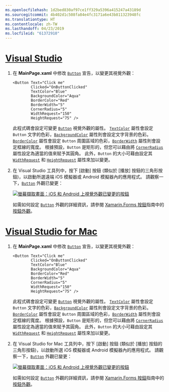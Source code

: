 ```yaml
---
ms.openlocfilehash: 1d2bed830af97ce1ff329a5396a415247a43189d
ms.sourcegitcommit: 4b402d1c508fa84e4fc3171a6e43b811323948fc
ms.translationtype: HT
ms.contentlocale: zh-TW
ms.lasthandoff: 04/23/2019
ms.locfileid: "61372910"
---
```

# <a name="visual-studiotabvswin"></a>[Visual Studio](#tab/vswin)

1. 在 **MainPage.xaml** 中修改 [`Button`](xref:Xamarin.Forms.Button) 宣告，以變更其視覺外觀：

    ```xaml
    <Button Text="Click me"
            Clicked="OnButtonClicked"
            TextColor="Blue"
            BackgroundColor="Aqua"
            BorderColor="Red"
            BorderWidth="5"
            CornerRadius="5"
            WidthRequest="150"
            HeightRequest="75" />
    ```

    此程式碼會設定可變更 [`Button`](xref:Xamarin.Forms.Button) 視覺外觀的屬性。 [`TextColor`](xref:Xamarin.Forms.Button.TextColor) 屬性會設定 `Button` 文字的色彩，[`BackgroundColor`](xref:Xamarin.Forms.VisualElement.BackgroundColor) 屬性則會設定文字背景的色彩。 [`BorderColor`](xref:Xamarin.Forms.Button.BorderColor) 屬性會設定 `Button` 周圍區域的色彩，[`BorderWidth`](xref:Xamarin.Forms.Button.BorderWidth) 屬性則會設定框線的寬度。 根據預設，`Button` 是矩形的，但您可以藉由將 [`CornerRadius`](xref:Xamarin.Forms.Button.CornerRadius) 屬性設定為適當的值來賦予其圓角。 此外，`Button` 的大小可藉由設定其 [`WidthRequest`](xref:Xamarin.Forms.VisualElement.WidthRequest) 和 [`HeightRequest`](xref:Xamarin.Forms.VisualElement.HeightRequest) 屬性來加以變更。

1. 在 Visual Studio 工具列中，按下 [啟動] 按鈕 (類似於 [播放] 按鈕的三角形按鈕)，以啟動所選遠端 iOS 模擬器或 Android 模擬器內的應用程式。 請觀察一下，[`Button`](xref:Xamarin.Forms.Button) 外觀已變更：

    [![螢幕擷取畫面：iOS 和 Android 上視覺外觀已變更的按鈕](../images/change-button-appearance.png "外觀已變更的按鈕")](../images/change-button-appearance-large.png#lightbox "外觀已變更的按鈕")

    如需如何設定 [`Button`](xref:Xamarin.Forms.Button) 外觀的詳細資訊，請參閱 [Xamarin.Forms 按鈕](~/xamarin-forms/user-interface/button.md)指南中的[按鈕外觀](~/xamarin-forms/user-interface/button.md#button-appearance)。

# <a name="visual-studio-for-mactabvsmac"></a>[Visual Studio for Mac](#tab/vsmac)

1. 在 **MainPage.xaml** 中修改 [`Button`](xref:Xamarin.Forms.Button) 宣告，以變更其視覺外觀：

    ```xaml
    <Button Text="Click me"
            Clicked="OnButtonClicked"
            TextColor="Blue"
            BackgroundColor="Aqua"
            BorderColor="Red"
            BorderWidth="5"
            CornerRadius="5"
            WidthRequest="150"
            HeightRequest="75" />
    ```

    此程式碼會設定可變更 [`Button`](xref:Xamarin.Forms.Button) 視覺外觀的屬性。 [`TextColor`](xref:Xamarin.Forms.Button.TextColor) 屬性會設定 `Button` 文字的色彩，[`BackgroundColor`](xref:Xamarin.Forms.VisualElement.BackgroundColor) 屬性則會設定文字背景的色彩。 [`BorderColor`](xref:Xamarin.Forms.Button.BorderColor) 屬性會設定 `Button` 周圍區域的色彩，[`BorderWidth`](xref:Xamarin.Forms.Button.BorderWidth) 屬性則會設定框線的寬度。 根據預設，`Button` 是矩形的，但您可以藉由將 [`CornerRadius`](xref:Xamarin.Forms.Button.CornerRadius) 屬性設定為適當的值來賦予其圓角。 此外，`Button` 的大小可藉由設定其 [`WidthRequest`](xref:Xamarin.Forms.VisualElement.WidthRequest) 和 [`HeightRequest`](xref:Xamarin.Forms.VisualElement.HeightRequest) 屬性來加以變更。

1. 在 Visual Studio for Mac 工具列中，按下 [啟動] 按鈕 (類似於 [播放] 按鈕的三角形按鈕)，以啟動所選 iOS 模擬器或 Android 模擬器內的應用程式。 請觀察一下，[`Button`](xref:Xamarin.Forms.Button) 外觀已變更：

    [![螢幕擷取畫面：iOS 和 Android 上視覺外觀已變更的按鈕](../images/change-button-appearance.png "外觀已變更的按鈕")](../images/change-button-appearance-large.png#lightbox "外觀已變更的按鈕")

    如需如何設定 [`Button`](xref:Xamarin.Forms.Button) 外觀的詳細資訊，請參閱 [Xamarin.Forms 按鈕](~/xamarin-forms/user-interface/button.md)指南中的[按鈕外觀](~/xamarin-forms/user-interface/button.md#button-appearance)。
